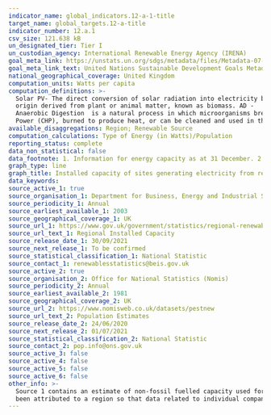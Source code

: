 ```yaml
---
indicator_name: global_indicators.12-a-1-title
target_name: global_targets.12-a-title
indicator_number: 12.a.1
csv_size: 121.638 kB
un_designated_tier: Tier I
un_custodian_agency: International Renewable Energy Agency (IRENA)
goal_meta_link: https://unstats.un.org/sdgs/metadata/files/Metadata-07-0b-01.pdf
goal_meta_link_text: United Nations Sustainable Development Goals Metadata (PDF)
national_geographical_coverage: United Kingdom
computation_units: Watts per capita
computation_definitions: >-
  Solar PV- The direct conversion of solar radiation into electricity by the interaction of light with the electrons in a semiconductor device or cell. Bioenergy - renewable energy made from material of recent biological
  origin derived from plant or animal matter, known as biomass. AD -
  Anaerobic Digestion  is a natural process in which microorganisms break down organic matter, in the absence of oxygen, into biogas (a mixture of carbon dioxide (CO2) and methane) and digestate (a nitrogen-rich fertiliser). The biogas can be used directlyin engines for Combined Heat and
  Power (CHP), burned to produce heat, or can be cleaned and used in the same way as natural gas or as a vehicle fuel.
available_disaggregations: Region; Renewable Source
computation_calculations: Type of Energy (in Watts)/Population
reporting_status: complete
data_non_statistical: false
data_footnote: 1. Information for energy capacity as at 31 December. 2. Data for population are mid year estimates. 3. Data for offshore wind are allocated to the Region/Country that the cables come ashore 4. Data showing 0 are less than 50 GW capacity in the Region/Country.
graph_type: line
graph_title: Installed capacity of sites generating electricity from renewable sources
data_keywords:
source_active_1: true
source_organisation_1: Department for Business, Energy and Industrial Strategy
source_periodicity_1: Annual
source_earliest_available_1: 2003
source_geographical_coverage_1: UK
source_url_1: https://www.gov.uk/government/statistics/regional-renewable-statistics
source_url_text_1: Regional Installed Capacity
source_release_date_1: 30/09/2021
source_next_release_1: To be confirmed
source_statistical_classification_1: National Statistic
source_contact_1: renewablesstatistics@beis.gov.uk
source_active_2: true
source_organisation_2: Office for National Statistics (Nomis)
source_periodicity_2: Annual
source_earliest_available_2: 1981
source_geographical_coverage_2: UK
source_url_2: https://www.nomisweb.co.uk/datasets/pestnew
source_url_text_2: Population Estimates
source_release_date_2: 24/06/2020
source_next_release_2: 01/07/2021
source_statistical_classification_2: National Statistic
source_contact_2: pop.info@ons.gov.uk
source_active_3: false
source_active_4: false
source_active_5: false
source_active_6: false
other_info: >-
  Source 1 contains an estimate of non-fossil fuelled capacity used for co-firing of renewables based on the proportion of generation accounted for by the renewable source. This is applicable for Other Bioenergy  and the sub category Biomass and Waste. Also in each year some sites have not
  been attributed to a region so that data related to individual companies are not disclosed. This information is contained within the tables in source 1. Data follows the UN specification for this indicator. This indicator has been identified in collaboration with topic experts.
---
```

